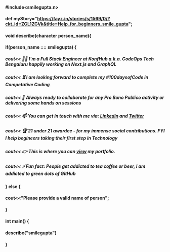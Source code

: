 #### #include<smilegupta.n>
#### def myStory="https://fayz.in/stories/s/1569/0/?ckt_id=ZGL1ZGVk&title=Help_for_beginners_smile_gupta";
#### void describe(character person_name){
#### if(person_name == smilegupta) {
##### cout<< :woman_office_worker: I'm a Full Stack Engineer at KonfHub a.k.a. CodeOps Tech Bengaluru happily working on Next.js and GraphQL 
##### cout<< :hourglass_flowing_sand: I am looking forward to complete my #100daysofCode in Competative Coding 
##### cout<< :microscope: Always ready to collaborate for any Pro Bono Publico activity or delivering some hands on sessions
##### cout<< :mailbox: You can get in touch with me via: [**Linkedin**](https://www.linkedin.com/in/smilegupta/) and [**Twitter**](https://twitter.com/smileguptaaa) 
##### cout<< :trophy: 21 under 21 awardee - for my immense social contributions. FYI I help begineers taking their first step in Technology
##### cout<< :point_right: This is where you can [view](https://smilegupta.github.io/smilegupta/) my portfolio. 
##### cout<< :zap: Fun fact: People get addicted to tea coffee or beer, I am addicted to green dots of GitHub
#### } else {
#### cout<<"Please provide a valid name of person";
#### }
 
#### int main() {
#### describe("smilegupta")
#### }





